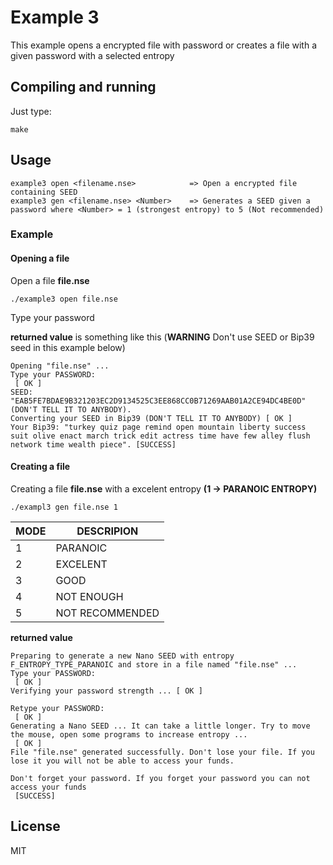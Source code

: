 # Example 3

This example opens a encrypted file with password or creates a file with a given password with a selected entropy

## Compiling and running

Just type:

```
make
```

## Usage

```
example3 open <filename.nse>            => Open a encrypted file containing SEED
example3 gen <filename.nse> <Number>    => Generates a SEED given a password where <Number> = 1 (strongest entropy) to 5 (Not recommended)
```

### Example

#### Opening a file

Open a file **file.nse**

```
./example3 open file.nse
```

Type your password

**returned value** is something like this (**WARNING** Don't use SEED or Bip39 seed in this example below)

```
Opening "file.nse" ...
Type your PASSWORD:
 [ OK ]
SEED: "EAB5FE7BDAE9B321203EC2D9134525C3EE868CC0B71269AAB01A2CE94DC4BE0D" (DON'T TELL IT TO ANYBODY).
Converting your SEED in Bip39 (DON'T TELL IT TO ANYBODY) [ OK ]
Your Bip39: "turkey quiz page remind open mountain liberty success suit olive enact march trick edit actress time have few alley flush network time wealth piece". [SUCCESS]
```

#### Creating a file

Creating a file **file.nse** with a excelent entropy **(1 -> PARANOIC ENTROPY)**

```
./exampl3 gen file.nse 1
```

**MODE**| **DESCRIPION**
------- | --------------
1 | PARANOIC
2 | EXCELENT
3 | GOOD
4 | NOT ENOUGH
5 | NOT RECOMMENDED

**returned value**

```
Preparing to generate a new Nano SEED with entropy F_ENTROPY_TYPE_PARANOIC and store in a file named "file.nse" ...
Type your PASSWORD:
 [ OK ]
Verifying your password strength ... [ OK ]

Retype your PASSWORD:
 [ OK ]
Generating a Nano SEED ... It can take a little longer. Try to move the mouse, open some programs to increase entropy ...
 [ OK ]
File "file.nse" generated successfully. Don't lose your file. If you lose it you will not be able to access your funds.                                                                        
                                                                                                                                                                                               
Don't forget your password. If you forget your password you can not access your funds                                                                                                          
 [SUCCESS]                                                                          
```

## License

MIT

